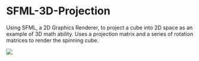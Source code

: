 # SFML-3D-Projection
Using SFML, a 2D Graphics Renderer, to project a cube into 2D space as an example of 3D math ability. Uses a projection matrix and a series of rotation matrices to render the spinning cube.


<img src="http://www.tomdotscott.com/images/Github/Matrix/3D-Projection-Matrix.gif">
